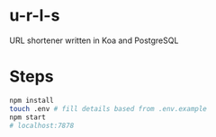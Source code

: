 # u-r-l-s

URL shortener written in Koa and PostgreSQL

# Steps

```sh
npm install
touch .env # fill details based from .env.example
npm start
# localhost:7878
```